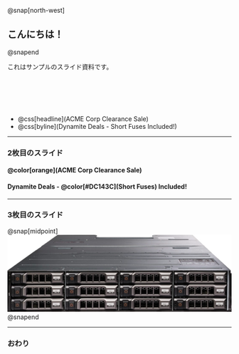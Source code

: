 @snap[north-west]
## こんにちは！
@snapend

これはサンプルのスライド資料です。  
<br>
<br>
<br>
<br>
<br>

- @css[headline](ACME Corp Clearance Sale)
- @css[byline](Dynamite Deals - Short Fuses Included!)


---


### 2枚目のスライド

#### @color[orange](ACME Corp Clearance Sale)

#### Dynamite Deals - @color[#DC143C](Short Fuses) Included!

---


### 3枚目のスライド

@snap[midpoint]
![TY8](/my1stSlide/MD1400.png)
@snapend

---


### おわり
